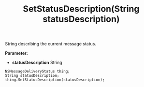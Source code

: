 ﻿---
uid: crmscript_ref_NSMessageDeliveryStatus_SetStatusDescription
title: SetStatusDescription(String statusDescription)
intellisense: NSMessageDeliveryStatus.SetStatusDescription
keywords: NSMessageDeliveryStatus, GetStatusDescription
so.topic: reference
---

String describing the current message status.

**Parameter:** 
 - **statusDescription** String

```crmscript
NSMessageDeliveryStatus thing;
String statusDescription;
thing.SetStatusDescription(statusDescription);
```

